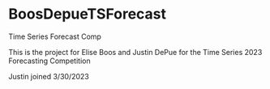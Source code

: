 # BoosDepueTSForecast
Time Series Forecast Comp

This is the project for Elise Boos and Justin DePue for the Time Series 2023 Forecasting Competition

Justin joined 3/30/2023